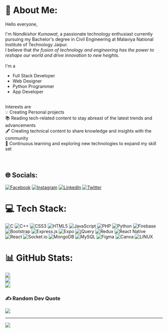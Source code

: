 # 💫 About Me:
Hello everyone,

I'm _Nandkishor Kumawat_, a passionate technology enthusiast currently pursuing my Bachelor's degree in Civil Engineering at Malaviya National Institute of Technology Jaipur.<br>I believe that *the fusion of technology and engineering has the power to reshape our world and drive innovation to new heights.*<br><br>
I'm a
- Full Stack Developer<br> 
- Web Designer<br> 
- Python Programmer
- App Developer<br><br>

Interests are<br>
💡 Creating Personal projects<br>
📚 Reading tech-related content to stay abreast of the latest trends and advancements<br>
🖋️ Creating technical content to share knowledge and insights with the community<br>
🌱 Continuous learning and exploring new technologies to expand my skill set<br><br><br>


## 🌐 Socials:
[![Facebook](https://img.shields.io/badge/Facebook-%231877F2.svg?logo=Facebook&logoColor=white)](https://facebook.com/rohsikdnan) [![Instagram](https://img.shields.io/badge/Instagram-%23E4405F.svg?logo=Instagram&logoColor=white)](https://instagram.com/rohsikdnan7) [![LinkedIn](https://img.shields.io/badge/LinkedIn-%230077B5.svg?logo=linkedin&logoColor=white)](https://linkedin.com/in/nandkishor-kumawat) [![Twitter](https://img.shields.io/badge/Twitter-%231DA1F2.svg?logo=Twitter&logoColor=white)](https://twitter.com/nandkishor_k7) 

# 💻 Tech Stack:
![C](https://img.shields.io/badge/c-%2300599C.svg?style=plastic&logo=c&logoColor=white) ![C++](https://img.shields.io/badge/c++-%2300599C.svg?style=plastic&logo=c%2B%2B&logoColor=white) ![CSS3](https://img.shields.io/badge/css3-%231572B6.svg?style=plastic&logo=css3&logoColor=white) ![HTML5](https://img.shields.io/badge/html5-%23E34F26.svg?style=plastic&logo=html5&logoColor=white) ![JavaScript](https://img.shields.io/badge/javascript-%23323330.svg?style=plastic&logo=javascript&logoColor=%23F7DF1E) ![PHP](https://img.shields.io/badge/php-%23777BB4.svg?style=plastic&logo=php&logoColor=white) ![Python](https://img.shields.io/badge/python-3670A0?style=plastic&logo=python&logoColor=ffdd54) ![Firebase](https://img.shields.io/badge/firebase-%23039BE5.svg?style=plastic&logo=firebase) ![Bootstrap](https://img.shields.io/badge/bootstrap-%23563D7C.svg?style=plastic&logo=bootstrap&logoColor=white) ![Express.js](https://img.shields.io/badge/express.js-%23404d59.svg?style=plastic&logo=express&logoColor=%2361DAFB) ![Expo](https://img.shields.io/badge/expo-1C1E24?style=plastic&logo=expo&logoColor=#D04A37) ![jQuery](https://img.shields.io/badge/jquery-%230769AD.svg?style=plastic&logo=jquery&logoColor=white) ![Redux](https://img.shields.io/badge/redux-%23593d88.svg?style=plastic&logo=redux&logoColor=white) ![React Native](https://img.shields.io/badge/react_native-%2320232a.svg?style=plastic&logo=react&logoColor=%2361DAFB) ![React](https://img.shields.io/badge/react-%2320232a.svg?style=plastic&logo=react&logoColor=%2361DAFB) ![Socket.io](https://img.shields.io/badge/Socket.io-black?style=plastic&logo=socket.io&badgeColor=010101) ![MongoDB](https://img.shields.io/badge/MongoDB-%234ea94b.svg?style=plastic&logo=mongodb&logoColor=white) ![MySQL](https://img.shields.io/badge/mysql-%2300f.svg?style=plastic&logo=mysql&logoColor=white) 	![Figma](https://img.shields.io/badge/figma-%23F24E1E.svg?style=plastic&logo=figma&logoColor=white) ![Canva](https://img.shields.io/badge/Canva-%2300C4CC.svg?style=plastic&logo=Canva&logoColor=white) ![LINUX](https://img.shields.io/badge/Linux-FCC624?style=plastic&logo=linux&logoColor=black)
# 📊 GitHub Stats:
![](https://github-readme-stats.vercel.app/api?username=rohsikdnan&theme=dark&hide_border=false&include_all_commits=true&count_private=false)<br/>
![](https://github-readme-streak-stats.herokuapp.com/?user=rohsikdnan&theme=dark&hide_border=false)<br/>
![](https://github-readme-stats.vercel.app/api/top-langs/?username=rohsikdnan&theme=dark&hide_border=false&include_all_commits=true&count_private=false&layout=compact)

### ✍️ Random Dev Quote
![](https://quotes-github-readme.vercel.app/api?type=horizontal&theme=radical)

---
[![](https://visitcount.itsvg.in/api?id=rohsikdnan&icon=0&color=0)](https://visitcount.itsvg.in)

<!-- Proudly created with GPRM ( https://gprm.itsvg.in ) -->
